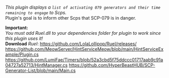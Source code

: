 *This plugin displays a ```list of activating 079 generators and their time remaining to engage``` to Scps.<br/>*
Plugin's goal is to inform other Scps that SCP-079 is in danger.<br/>

**Important:**<br/>
      *You must add RueI.dll to your dependencies folder for plugin to work since this plugin uses it!*<br/>
      **Download** *RueI*:
        <https://github.com/LolaLollipop/RueI/releases/>
https://github.com/MeowServer/HintServiceMeow/blob/main/HintServiceExample/Plugin.cs
https://github.com/LumiFae/Timers/blob/52a3cbd5f75ddccc01717aab9c91a04727a52713/HintManager.cs
https://github.com/HyperBeastHUB/SCP-Generator-List/blob/main/Main.cs
